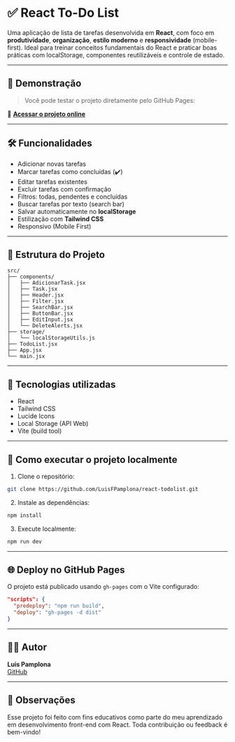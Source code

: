 # ✅ React To-Do List

Uma aplicação de lista de tarefas desenvolvida em **React**, com foco em **produtividade**, **organização**, **estilo moderno** e **responsividade** (mobile-first). Ideal para treinar conceitos fundamentais do React e praticar boas práticas com localStorage, componentes reutilizáveis e controle de estado.

---

## 📸 Demonstração

> Você pode testar o projeto diretamente pelo GitHub Pages:

🔗 **[Acessar o projeto online](https://luisfpamplona.github.io/react-todolist/)**

---

## 🛠️ Funcionalidades

- Adicionar novas tarefas
- Marcar tarefas como concluídas (✔️)
- Editar tarefas existentes
- Excluir tarefas com confirmação
- Filtros: todas, pendentes e concluídas
- Buscar tarefas por texto (search bar)
- Salvar automaticamente no **localStorage**
- Estilização com **Tailwind CSS**
- Responsivo (Mobile First)

---

## 📁 Estrutura do Projeto

```
src/
├── components/
│   ├── AdicionarTask.jsx
│   ├── Task.jsx
│   ├── Header.jsx
│   ├── Filter.jsx
│   ├── SearchBar.jsx
│   ├── ButtonBar.jsx
│   ├── EditInput.jsx
│   └── DeleteAlerts.jsx
├── storage/
│   └── localStorageUtils.js
├── TodoList.jsx
├── App.jsx
└── main.jsx
```

---

## 🧪 Tecnologias utilizadas

- React
- Tailwind CSS
- Lucide Icons
- Local Storage (API Web)
- Vite (build tool)

---

## 🚀 Como executar o projeto localmente

1. Clone o repositório:
```bash
git clone https://github.com/LuisFPamplona/react-todolist.git
```

2. Instale as dependências:
```bash
npm install
```

3. Execute localmente:
```bash
npm run dev
```

---

## 🌐 Deploy no GitHub Pages

O projeto está publicado usando `gh-pages` com o Vite configurado:

```json
"scripts": {
  "predeploy": "npm run build",
  "deploy": "gh-pages -d dist"
}
```

---

## 👨‍💻 Autor

**Luis Pamplona**  
[GitHub](https://github.com/LuisFPamplona)

---

## 📌 Observações

Esse projeto foi feito com fins educativos como parte do meu aprendizado em desenvolvimento front-end com React. Toda contribuição ou feedback é bem-vindo!